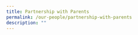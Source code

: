 ```yaml
---
title: Partnership with Parents
permalink: /our-people/partnership-with-parents
description: ""
---
```

